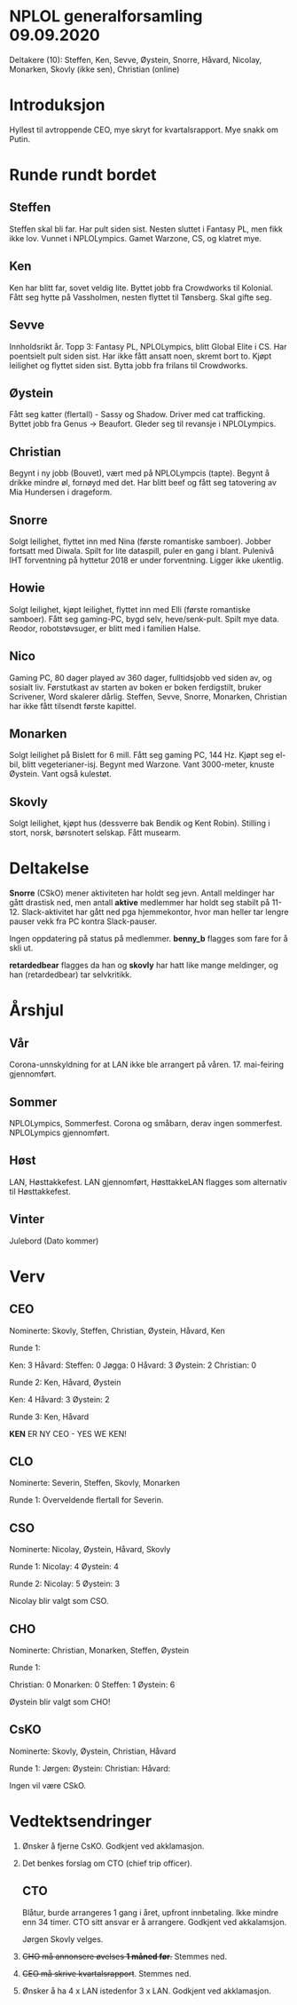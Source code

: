 # NPLOL generalforsamling 09.09.2020

Deltakere (10): Steffen, Ken, Sevve, Øystein, Snorre, Håvard, Nicolay, Monarken, Skovly (ikke sen), Christian (online)

# Introduksjon

Hyllest til avtroppende CEO, mye skryt for kvartalsrapport. Mye snakk om Putin.

# Runde rundt bordet

## Steffen

Steffen skal bli far. Har pult siden sist. Nesten sluttet i Fantasy PL, men fikk ikke lov.
Vunnet i NPLOLympics. Gamet Warzone, CS, og klatret mye.

## Ken

Ken har blitt far, sovet veldig lite. Byttet jobb fra Crowdworks til Kolonial. Fått seg hytte på
Vassholmen, nesten flyttet til Tønsberg. Skal gifte seg.

## Sevve

Innholdsrikt år. Topp 3: Fantasy PL, NPLOLympics, blitt Global Elite i CS. Har poentsielt pult siden
sist. Har ikke fått ansatt noen, skremt bort to. Kjøpt leilighet og flyttet siden sist. Bytta jobb fra
frilans til Crowdworks.

## Øystein

Fått seg katter (flertall) - Sassy og Shadow. Driver med cat trafficking. Byttet jobb fra Genus -> Beaufort.
Gleder seg til revansje i NPLOLympics.

## Christian

Begynt i ny jobb (Bouvet), vært med på NPLOLympcis (tapte). Begynt å drikke mindre øl, fornøyd med det.
Har blitt beef og fått seg tatovering av Mia Hundersen i drageform.

## Snorre

Solgt leilighet, flyttet inn med Nina (første romantiske samboer). Jobber fortsatt med Diwala.
Spilt for lite dataspill, puler en gang i blant. Pulenivå IHT forventning på hyttetur 2018 er under
forventning. Ligger ikke ukentlig.

## Howie

Solgt leilighet, kjøpt leilighet, flyttet inn med Elli (første romantiske samboer). Fått seg
gaming-PC, bygd selv, heve/senk-pult. Spilt mye data. Reodor, robotstøvsuger, er blitt med i familien
Halse.

## Nico

Gaming PC, 80 dager played av 360 dager, fulltidsjobb ved siden av, og sosialt liv. Førstutkast av starten av boken er
boken ferdigstilt, bruker Scrivener, Word skalerer dårlig. Steffen, Sevve, Snorre, Monarken, Christian har
ikke fått tilsendt første kapittel.

## Monarken

Solgt leilighet på Bislett for 6 mill. Fått seg gaming PC, 144 Hz. Kjøpt seg el-bil, blitt vegeterianer-isj.
Begynt med Warzone. Vant 3000-meter, knuste Øystein. Vant også kulestøt.

## Skovly

Solgt leilighet, kjøpt hus (dessverre bak Bendik og Kent Robin). Stilling i stort, norsk, børsnotert selskap.
Fått musearm.

# Deltakelse

**Snorre** (CSkO) mener aktiviteten har holdt seg jevn. Antall meldinger har gått drastisk ned, men antall
**aktive** medlemmer har holdt seg stabilt på 11-12. Slack-aktivitet har gått ned pga hjemmekontor, hvor man
heller tar lengre pauser vekk fra PC kontra Slack-pauser.

Ingen oppdatering på status på medlemmer. **benny_b** flagges som fare for å skli ut.

**retardedbear** flagges da han og **skovly** har hatt like mange meldinger, og han (retardedbear) tar selvkritikk.

# Årshjul

## Vår

Corona-unnskyldning for at LAN ikke ble arrangert på våren. 17. mai-feiring gjennomført.

## Sommer

NPLOLympics, Sommerfest. Corona og småbarn, derav ingen sommerfest. NPLOLympics gjennomført.

## Høst

LAN, Høsttakkefest. LAN gjennomført, HøsttakkeLAN flagges som alternativ til Høsttakkefest.

## Vinter

Julebord (Dato kommer)

# Verv

## CEO

Nominerte: Skovly, Steffen, Christian, Øystein, Håvard, Ken

Runde 1:

Ken: 3
Håvard:
Steffen: 0
Jøgga: 0
Håvard: 3
Øystein: 2
Christian: 0

Runde 2: Ken, Håvard, Øystein

Ken: 4
Håvard: 3
Øystein: 2

Runde 3: Ken, Håvard

**KEN** ER NY CEO - YES WE KEN!

## CLO

Nominerte: Severin, Steffen, Skovly, Monarken

Runde 1: Overveldende flertall for Severin.

## CSO

Nominerte: Nicolay, Øystein, Håvard, Skovly

Runde 1:
Nicolay: 4
Øystein: 4

Runde 2:
Nicolay: 5
Øystein: 3

Nicolay blir valgt som CSO.

## CHO

Nominerte: Christian, Monarken, Steffen, Øystein

Runde 1:

Christian: 0
Monarken: 0
Steffen: 1
Øystein: 6

Øystein blir valgt som CHO!

## CsKO

Nominerte: Skovly, Øystein, Christian, Håvard

Runde 1:
Jørgen:
Øystein:
Christian:
Håvard:

Ingen vil være CSkO.

# Vedtektsendringer

1. Ønsker å fjerne CsKO. Godkjent ved akklamasjon.

2. Det benkes forslag om CTO (chief trip officer).

   ## CTO

   Blåtur, burde arrangeres 1 gang i året, upfront innbetaling. Ikke mindre enn 34 timer.
   CTO sitt ansvar er å arrangere. Godkjent ved akkalamsjon.

   Jørgen Skovly velges.

3. ~~CHO må annonsere øvelses **1 måned før**.~~ Stemmes ned.

4. ~~CEO må skrive kvartalsrapport~~. Stemmes ned.

5. Ønsker å ha 4 x LAN istedenfor 3 x LAN. Godkjent ved akklamasjon.
